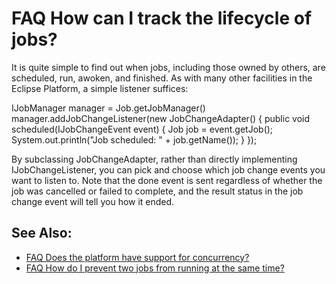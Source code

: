 

FAQ How can I track the lifecycle of jobs?
==========================================

It is quite simple to find out when jobs, including those owned by others, are scheduled, run, awoken, and finished. As with many other facilities in the Eclipse Platform, a simple listener suffices:

   IJobManager manager = Job.getJobManager()
   manager.addJobChangeListener(new JobChangeAdapter() {
        public void scheduled(IJobChangeEvent event) {
            Job job = event.getJob();
            System.out.println("Job scheduled: " + job.getName());
        }
   });

By subclassing JobChangeAdapter, rather than directly implementing IJobChangeListener, you can pick and choose which job change events you want to listen to. Note that the done event is sent regardless of whether the job was cancelled or failed to complete, and the result status in the job change event will tell you how it ended.

See Also:
---------

*   [FAQ Does the platform have support for concurrency?](./FAQ_Does_the_platform_have_support_for_concurrency.md "FAQ Does the platform have support for concurrency?")
*   [FAQ How do I prevent two jobs from running at the same time?](./FAQ_How_do_I_prevent_two_jobs_from_running_at_the_same_time.md "FAQ How do I prevent two jobs from running at the same time?")

